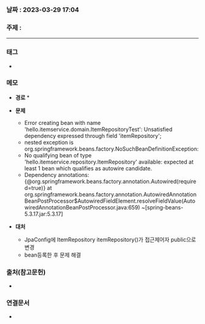### 날짜 : 2023-03-29 17:04
### 주제 :
---
### 태그
* 

### 메모
* **경로**
	* 
	
* **문제**
	* Error creating bean with name 'hello.itemservice.domain.ItemRepositoryTest': Unsatisfied dependency expressed through field 'itemRepository'; 
	* nested exception is org.springframework.beans.factory.NoSuchBeanDefinitionException: 
	* No qualifying bean of type 'hello.itemservice.repository.ItemRepository' available: expected at least 1 bean which qualifies as autowire candidate. 
	* Dependency annotations: {@org.springframework.beans.factory.annotation.Autowired(required=true)}
	at org.springframework.beans.factory.annotation.AutowiredAnnotationBeanPostProcessor$AutowiredFieldElement.resolveFieldValue(AutowiredAnnotationBeanPostProcessor.java:659) ~[spring-beans-5.3.17.jar:5.3.17]
	
* **대처**
	* JpaConfig에 ItemRepository itemRepository()가 접근제어자 public으로 변경
	* bean등록한 후 문제 해결

### 출처(참고문헌)
-  

### 연결문서
- 